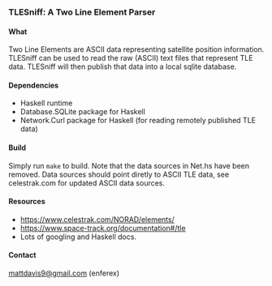 ### TLESniff: A Two Line Element Parser

#### What
Two Line Elements are ASCII data representing satellite position information.
TLESniff can be used to read the raw (ASCII) text files that represent TLE data.
TLESniff will then publish that data into a local sqlite database.

#### Dependencies
* Haskell runtime
* Database.SQLite package for Haskell
* Network.Curl package for Haskell (for reading remotely published TLE data)

#### Build
Simply run `make` to build.  Note that the data sources in Net.hs have been
removed.  Data sources should point diretly to ASCII TLE data, see celestrak.com
for updated ASCII data sources.

#### Resources
* https://www.celestrak.com/NORAD/elements/
* https://www.space-track.org/documentation#/tle
* Lots of googling and Haskell docs.

#### Contact
mattdavis9@gmail.com (enferex)
